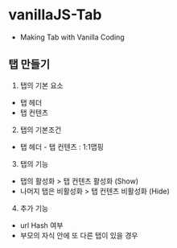 # vanillaJS-Tab
- Making Tab with Vanilla Coding



## 탭 만들기

1. 탭의 기본 요소
 - 탭 헤더
 - 탭 컨텐츠

2. 탭의 기본조건
 - 탭 헤더 - 탭 컨텐츠 : 1:1맵핑

3. 탭의 기능
 - 탭의 활성화 > 탭 컨텐츠 활성화 (Show)
 - 나머지 탭은 비활성화 > 탭 컨텐츠 비활성화 (Hide)


4. 추가 기능
  - url Hash 여부
  - 부모의 자식 안에 또 다른 탭이 있을 경우